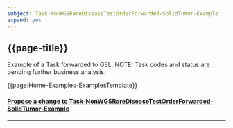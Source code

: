 ```yaml
---
subject: Task-NonWGSRareDiseaseTestOrderForwarded-SolidTumor-Example
expand: yes
---
```



## {{page-title}}

Example of a Task forwarded to GEL. 
NOTE: Task codes and status are pending further business analysis.

{{page:Home-Examples-ExamplesTemplate}}


<div id="Feedback" class="tabcontent">
<h4><a href='https://simplifier.net/NHS-Digital-FHIR-Genomics-Implementation-Guide/Task-NonWGSRareDiseaseTestOrderForwarded-SolidTumor-Example/~issues?level=Filee' target="_blank">Propose a change to Task-NonWGSRareDiseaseTestOrderForwarded-SolidTumor-Example</a></h4>
</div>

---